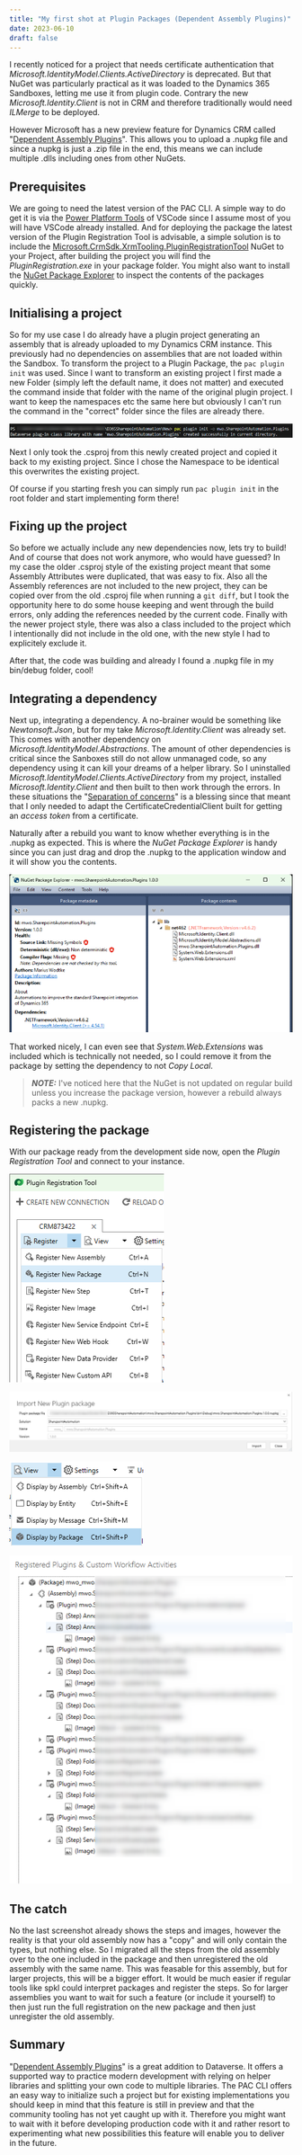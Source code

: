 ```yaml
---
title: "My first shot at Plugin Packages (Dependent Assembly Plugins)"
date: 2023-06-10
draft: false
---
```


I recently noticed for a project that needs certificate authentication that _Microsoft.IdentityModel.Clients.ActiveDirectory_ is deprecated.
But that NuGet was particularly practical as it was loaded to the Dynamics 365 Sandboxes, letting me use it from plugin code. Contrary the new _Microsoft.Identity.Client_ is not in CRM and therefore traditionally would need _ILMerge_ to be deployed.

However Microsoft has a new preview feature for Dynamics CRM called "[Dependent Assembly Plugins](https://learn.microsoft.com/en-us/power-apps/developer/data-platform/dependent-assembly-plugins)". This allows you to upload a .nupkg file and since a nupkg is just a .zip file in the end, this means we can include multiple .dlls including ones from other NuGets.

## Prerequisites
We are going to need the latest version of the PAC CLI. A simple way to do get it is via the [Power Platform Tools](https://marketplace.visualstudio.com/items?itemName=microsoft-IsvExpTools.powerplatform-vscode) of VSCode since I assume most of you will have VSCode already installed.
And for deploying the package the latest version of the Plugin Registration Tool is advisable, a simple solution is to include the [Microsoft.CrmSdk.XrmTooling.PluginRegistrationTool](https://www.nuget.org/packages/Microsoft.CrmSdk.XrmTooling.PluginRegistrationTool) NuGet to your Project, after building the project you will find the _PluginRegistration.exe_ in your package folder. 
You might also want to install the [NuGet Package Explorer](https://apps.microsoft.com/store/detail/nuget-package-explorer/9WZDNCRDMDM3) to inspect the contents of the packages quickly.

## Initialising a project
So for my use case I do already have a plugin project generating an assembly that is already uploaded to my Dynamics CRM instance. This previously had no dependencies on assemblies that are not loaded within the Sandbox. To transform the project to a Plugin Package, the `pac plugin init` was used. Since I want to transform an existing project I first made a new Folder (simply left the default name, it does not matter) and executed the command inside that folder with the name of the original plugin project. I want to keep the namespaces etc the same here but obviously I can't run the command in the "correct" folder since the files are already there. 

![](PluginInit.png)

Next I only took the .csproj from this newly created project and copied it back to my existing project. Since I chose the Namespace to be identical this overwrites the existing project. 

Of course if you starting fresh you can simply run `pac plugin init` in the root folder and start implementing form there!

## Fixing up the project
So before we actually include any new dependencies now, lets try to build! 
And of course that does not work anymore, who would have guessed? In my case the older .csproj style of the existing project meant that some Assembly Attributes were duplicated, that was easy to fix. Also all the Assembly references are not included to the new project, they can be copied over from the old .csproj file when running a `git diff`, but I took the opportunity here to do some house keeping and went through the build errors, only adding the references needed by the current code. Finally with the newer project style, there was also a class included to the project which I intentionally did not include in the old one, with the new style I had to explicitely exclude it.

After that, the code was building and already I found a .nupkg file in my bin/debug folder, cool!

## Integrating a dependency
Next up, integrating a dependency. A no-brainer would be something like _Newtonsoft.Json_, but for my take _Microsoft.Identity.Client_ was already set. This comes with another dependency on _Microsoft.IdentityModel.Abstractions_. The amount of other dependencies is critical since the Sanboxes still do not allow unmanaged code, so any dependency using it can kill your dreams of a helper library.
So I uninstalled _Microsoft.IdentityModel.Clients.ActiveDirectory_ from my project, installed _Microsoft.Identity.Client_ and then built to then work through the errors. In these situations the "[Separation of concerns](https://en.wikipedia.org/wiki/Separation_of_concerns)" is a blessing since that meant that I only needed to adapt the CertificateCredentialClient built for getting an _access token_ from a certificate. 

Naturally after a rebuild you want to know whether everything is in the .nupkg as expected. This is where the _NuGet Package Explorer_ is handy since you can just drag and drop the .nupkg to the application window and it will show you the contents.

![](PackageExplorer.png)

That worked nicely, I can even see that _System.Web.Extensions_ was included which is technically not needed, so I could remove it from the package by setting the dependency to not _Copy Local_. 

> **_NOTE:_** I've noticed here that the NuGet is not updated on regular build unless you increase the package version, however a rebuild always packs a new .nupkg.

## Registering the package
With our package ready from the development side now, open the _Plugin Registration Tool_ and connect to your instance. 

![From there, select "Register" and "Register New Package".](NewPackage.png)

![In the dialog, select your .nupkg file and the solution. Then hit import.](Dialog.png)

![Now you wont find the package in the default view, you first need to select it in "View" and "Display by Package".](ViewPackage.png)

![](Structure.png)

## The catch
No the last screenshot already shows the steps and images, however the reality is that your old assembly now has a "copy" and will only contain the types, but nothing else. So I migrated all the steps from the old assembly over to the one included in the package and then unregistered the old assembly with the same name. This was feasable for this assembly, but for larger projects, this will be a bigger effort. It would be much easier if regular tools like spkl could interpret packages and register the steps. So for larger assemblies you want to wait for such a feature (or include it yourself) to then just run the full registration on the new package and then just unregister the old assembly. 

## Summary
"[Dependent Assembly Plugins](https://learn.microsoft.com/en-us/power-apps/developer/data-platform/dependent-assembly-plugins)" is a great addition to Dataverse. It offers a supported way to practice modern development with relying on helper libraries and splitting your own code to multiple libraries. The PAC CLI offers an easy way to initialize such a project but for existing implementations you should keep in mind that this feature is still in preview and that the community tooling has not yet caught up with it. Therefore you might want to wait with it before developing production code with it and rather resort to experimenting what new possibilities this feature will enable you to deliver in the future. 